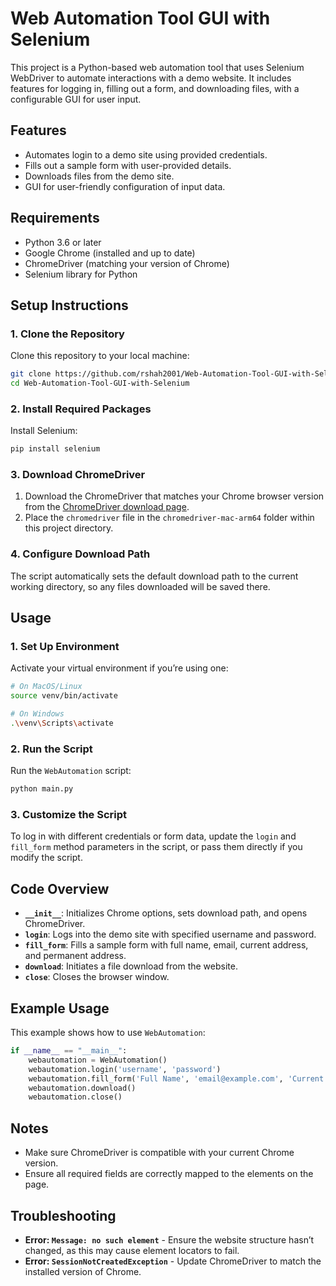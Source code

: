 # Web Automation Tool GUI with Selenium

This project is a Python-based web automation tool that uses Selenium WebDriver to automate interactions with a demo website. It includes features for logging in, filling out a form, and downloading files, with a configurable GUI for user input.

## Features

- Automates login to a demo site using provided credentials.
- Fills out a sample form with user-provided details.
- Downloads files from the demo site.
- GUI for user-friendly configuration of input data.

## Requirements

- Python 3.6 or later
- Google Chrome (installed and up to date)
- ChromeDriver (matching your version of Chrome)
- Selenium library for Python

## Setup Instructions

### 1. Clone the Repository

Clone this repository to your local machine:
```bash
git clone https://github.com/rshah2001/Web-Automation-Tool-GUI-with-Selenium.git
cd Web-Automation-Tool-GUI-with-Selenium
```

### 2. Install Required Packages

Install Selenium:
```bash
pip install selenium
```

### 3. Download ChromeDriver

1. Download the ChromeDriver that matches your Chrome browser version from the [ChromeDriver download page](https://sites.google.com/chromium.org/driver/).
2. Place the `chromedriver` file in the `chromedriver-mac-arm64` folder within this project directory.

### 4. Configure Download Path

The script automatically sets the default download path to the current working directory, so any files downloaded will be saved there.

## Usage

### 1. Set Up Environment

Activate your virtual environment if you’re using one:
```bash
# On MacOS/Linux
source venv/bin/activate

# On Windows
.\venv\Scripts\activate
```

### 2. Run the Script

Run the `WebAutomation` script:
```bash
python main.py
```

### 3. Customize the Script

To log in with different credentials or form data, update the `login` and `fill_form` method parameters in the script, or pass them directly if you modify the script.

## Code Overview

- **`__init__`**: Initializes Chrome options, sets download path, and opens ChromeDriver.
- **`login`**: Logs into the demo site with specified username and password.
- **`fill_form`**: Fills a sample form with full name, email, current address, and permanent address.
- **`download`**: Initiates a file download from the website.
- **`close`**: Closes the browser window.

## Example Usage

This example shows how to use `WebAutomation`:

```python
if __name__ == "__main__":
    webautomation = WebAutomation()
    webautomation.login('username', 'password')
    webautomation.fill_form('Full Name', 'email@example.com', 'Current Address', 'Permanent Address')
    webautomation.download()
    webautomation.close()
```

## Notes

- Make sure ChromeDriver is compatible with your current Chrome version.
- Ensure all required fields are correctly mapped to the elements on the page.

## Troubleshooting

- **Error: `Message: no such element`** - Ensure the website structure hasn’t changed, as this may cause element locators to fail.
- **Error: `SessionNotCreatedException`** - Update ChromeDriver to match the installed version of Chrome.
